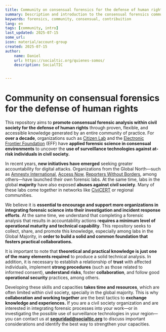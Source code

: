 ```yaml
---
title: Community on consensual forensics for the defense of human rights
summary: Description and introduction to the consensual forensics community
keywords: forensics, community, consensual, contribuition
lang: en
tags: [community, intro]
last_updated: 2025-07-15
some_url:
icon: material/account-group
created: 2025-07-15
author:
    name: Daniel
    url: https://socialtic.org/quienes-somos/
    description: SocialTIC


---
```



# Community on consensual forensics for the defense of human rights


This repository aims to **promote consensual forensic analysis within civil society for the defense of human rights** through proven, flexible, and accessible knowledge generated by an entire community of practice. For **over a decade**, organizations such as [Citizen Lab](https://citizenlab.ca/category/research/targeted-threats/) and the [Electronic Frontier Foundation](https://www.eff.org/issues/state-sponsored-malware) (EFF) have **applied forensic science in consensual environments** to uncover the **use of surveillance technologies against at-risk individuals in civil society.**

In recent years, **new initiatives have emerged** seeking greater accountability for digital attacks. Organizations from the Global North—such as [Amnesty International](https://securitylab.amnesty.org/), [Access Now](https://www.accessnow.org/help/helpline-services/), [Reporters Without Borders](https://rsf.org/en/rsf-launches-digital-security-lab), among others—have launched their own forensic labs. At the same time, labs in the global **majority** have also exposed **abuses against civil society**. Many of these labs come together in networks like [CiviCERT](https://www.civicert.org/) or regional communities.

We believe it is **essential to encourage and support more organizations in integrating forensic science into their investigation and incident response efforts**. At the same time, we understand that completing a forensic analysis that results in accountability actions r**equires a minimum level of operational maturity and technical capability**. This repository seeks to collect, share, and promote this knowledge, especially among labs in the Global Majority, in **order to build a solid and common foundation that fosters practical collaborations.**

It is important to note that **theoretical and practical knowledge is just one of the many elements required** to produce a solid technical analysis. In addition, it is necessary to establish a relationship of **trust** with affected individuals, implement **strong procedures** (such as those related to informed consent), **understand risks**, foster **collaboration**, and follow good **operational security** practices, among others.

Developing these skills and capacities **takes time and resources**, which are often limited within civil society, specially in the global majority. This is why **collaboration and working together** are the best tactics to **exchange knowledge and experiences.** If you are a civil society organization and are interested in integrating forensic processes into your work—or in investigating the possible use of surveillance technologies in your region—you can contact us at **seguridad@socialtic.org** to discuss important considerations and identify the best way to strengthen your capacities.